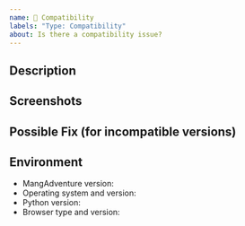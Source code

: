 ```yaml
---
name: 🔧 Compatibility
labels: "Type: Compatibility"
about: Is there a compatibility issue?
---
```


<!-- Only submit a compatibility issue if the compatibility of -->
<!-- your Python or browser version is inaccuretely portrayed in -->
<!-- https://github.com/evangelos-ch/docs/compatibility.rst. -->

## Description
<!-- Provide a description of the issue. -->

## Screenshots
<!-- Provide some screenshots that serve as proof of (in)compatibility. -->

## Possible Fix (for incompatible versions)
<!-- Not obligatory, but if you think MangAdventure can be made -->
<!-- compatible with this Python/browser version, please suggest how. -->

## Environment
<!-- Include as many relevant details about your environment as possible. -->
* MangAdventure version:
* Operating system and version:
* Python version: <!-- For Python (in)compatibility reports. -->
* Browser type and version: <!-- For browser (in)compatibility reports. -->

